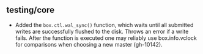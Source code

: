 ## testing/core

* Added the `box.ctl.wal_sync()` function, which waits until
  all submitted writes are successfully flushed to the disk.
  Throws an error if a write fails. After the function is
  executed one may reliably use box.info.vclock for comparisons
  when choosing a new master (gh-10142).
